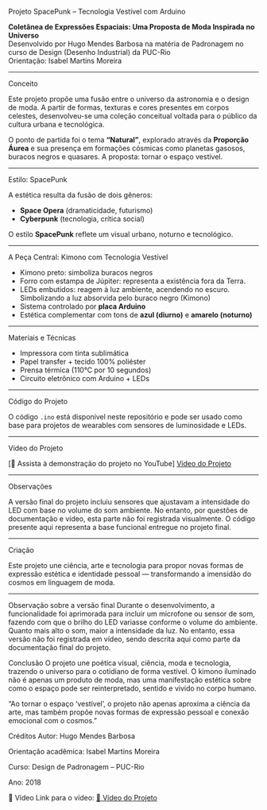 Projeto SpacePunk – Tecnologia Vestível com Arduino

**Coletânea de Expressões Espaciais: Uma Proposta de Moda Inspirada no Universo**  
Desenvolvido por Hugo Mendes Barbosa na matéria de Padronagem no curso de Design (Desenho Industrial) da PUC-Rio  
Orientação: Isabel Martins Moreira  

---

Conceito

Este projeto propõe uma fusão entre o universo da astronomia e o design de moda. A partir de formas, texturas e cores presentes em corpos celestes, desenvolveu-se uma coleção conceitual voltada para o público da cultura urbana e tecnológica.

O ponto de partida foi o tema **“Natural”**, explorado através da **Proporção Áurea** e sua presença em formações cósmicas como planetas gasosos, buracos negros e quasares. A proposta: tornar o espaço vestível.

---

Estilo: SpacePunk

A estética resulta da fusão de dois gêneros:
- **Space Opera** (dramaticidade, futurismo)
- **Cyberpunk** (tecnologia, crítica social)

O estilo **SpacePunk** reflete um visual urbano, noturno e tecnológico.

---

A Peça Central: Kimono com Tecnologia Vestível

- Kimono preto: simboliza buracos negros
- Forro com estampa de Júpiter: representa a existência fora da Terra.
- LEDs embutidos: reagem à luz ambiente, acendendo no escuro. Simbolizando a luz absorvida pelo buraco negro (Kimono)
- Sistema controlado por **placa Arduino**
- Estética complementar com tons de **azul (diurno)** e **amarelo (noturno)**

---

Materiais e Técnicas

- Impressora com tinta sublimática
- Papel transfer + tecido 100% poliéster
- Prensa térmica (110°C por 10 segundos)
- Circuito eletrônico com Arduino + LEDs

---

Código do Projeto

O código `.ino` está disponível neste repositório e pode ser usado como base para projetos de wearables com sensores de luminosidade e LEDs.

---

Vídeo do Projeto

[🔗 Assista à demonstração do projeto no YouTube] <a href="https://youtu.be/8H-Sm_NM6Vs" target="_blank"> Vídeo do Projeto</a>


---

Observações

A versão final do projeto incluiu sensores que ajustavam a intensidade do LED com base no volume do som ambiente. No entanto, por questões de documentação e vídeo, esta parte não foi registrada visualmente. O código presente aqui representa a base funcional entregue no projeto final.

---

Criação

Este projeto une ciência, arte e tecnologia para propor novas formas de expressão estética e identidade pessoal — transformando a imensidão do cosmos em linguagem de moda.

---


Observação sobre a versão final
Durante o desenvolvimento, a funcionalidade foi aprimorada para incluir um microfone ou sensor de som, fazendo com que o brilho do LED variasse conforme o volume do ambiente. Quanto mais alto o som, maior a intensidade da luz.
No entanto, essa versão não foi registrada em vídeo, sendo descrita aqui como parte da documentação final do projeto.

Conclusão
O projeto une poética visual, ciência, moda e tecnologia, trazendo o universo para o cotidiano de forma vestível. O kimono iluminado não é apenas um produto de moda, mas uma manifestação estética sobre como o espaço pode ser reinterpretado, sentido e vivido no corpo humano.

“Ao tornar o espaço ‘vestível’, o projeto não apenas aproxima a ciência da arte, mas também propõe novas formas de expressão pessoal e conexão emocional com o cosmos.”

Créditos
Autor: Hugo Mendes Barbosa

Orientação acadêmica: Isabel Martins Moreira

Curso: Design de Padronagem – PUC-Rio

Ano: 2018

📸 Vídeo
Link para o vídeo: <a href="https://youtu.be/8H-Sm_NM6Vs" target="_blank">🔗 Vídeo do Projeto</a>
